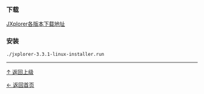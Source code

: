 


### 下载
[JXplorer各版本下载地址](http://www.jxplorer.org/downloads/users.html)

### 安装

```
./jxplorer-3.3.1-linux-installer.run
```


----
[↑ 返回上级](https://github.com/asin929/linux-software/blob/master/Program-Software/Program-Software.md)

[← 返回首页](https://github.com/asin929/linux-software)
